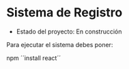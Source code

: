 <h1>Sistema de Registro</h1>

- Estado del proyecto: En construcción

Para ejecutar el sistema debes poner: 

npm ´´install react´´
